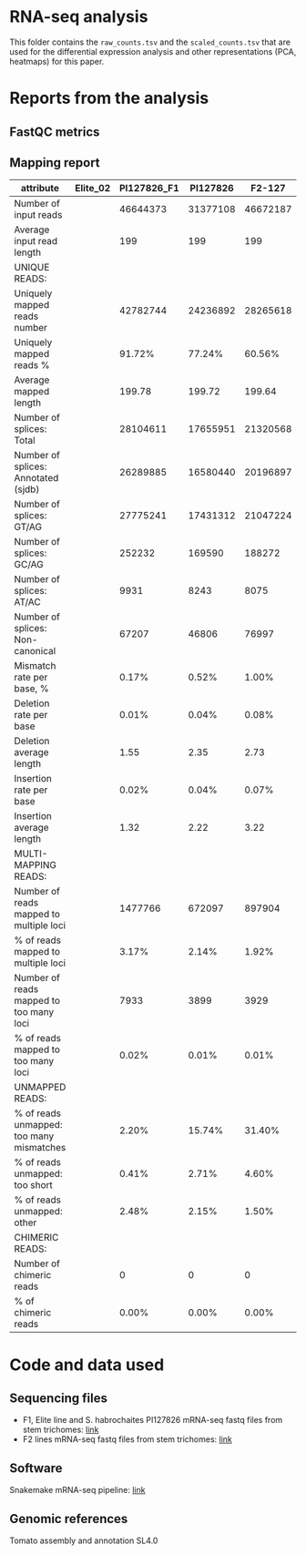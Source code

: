 # RNA-seq analysis

This folder contains the `raw_counts.tsv` and the `scaled_counts.tsv` that are used for the differential expression analysis and other representations (PCA, heatmaps) for this paper. 


# Reports from the analysis

## FastQC metrics

## Mapping report

| attribute                                            | Elite_02 | PI127826_F1 | PI127826 | F2-127   | F2-151   | F2-28    | F2-411   | F2-445   | F2-73    |
|------------------------------------------------------|----------|-------------|----------|----------|----------|----------|----------|----------|----------|
|                           Number of input   reads| | 46644373 | 31377108    | 46672187 | 24479621 | 22153589 | 29009113 | 28113938 | 26666261 | 26845756 |
|                       Average input read   length| | 199      | 199         | 199      | 301      | 301      | 301      | 301      | 301      | 301      |
|                                     UNIQUE   READS:  |          |             |          |          |          |          |          |          |          |
|                    Uniquely mapped reads   number| | 42782744 | 24236892    | 28265618 | 13857720 | 14070513 | 18958552 | 16823157 | 15967434 | 16043053 |
|                         Uniquely mapped reads   %| | 91.72%   | 77.24%      | 60.56%   | 56.61%   | 63.51%   | 65.35%   | 59.84%   | 59.88%   | 59.76%   |
|                           Average mapped   length| | 199.78   | 199.72      | 199.64   | 301.23   | 301.34   | 301.34   | 301.34   | 301.40   | 301.30   |
|                        Number of splices:   Total| | 28104611 | 17655951    | 21320568 | 15319703 | 14830673 | 20535886 | 17892065 | 16715157 | 17542735 |
|             Number of splices: Annotated   (sjdb)| | 26289885 | 16580440    | 20196897 | 14646966 | 14105508 | 19657881 | 17074535 | 16004176 | 16796868 |
|                        Number of splices:   GT/AG| | 27775241 | 17431312    | 21047224 | 15126569 | 14608544 | 20269859 | 17642438 | 16495105 | 17313149 |
|                        Number of splices:   GC/AG| | 252232   | 169590      | 188272   | 153394   | 182744   | 218191   | 203535   | 175063   | 186223   |
|                        Number of splices:   AT/AC| | 9931     | 8243        | 8075     | 5990     | 6917     | 7342     | 6632     | 6517     | 6454     |
|                Number of splices:   Non-canonical| | 67207    | 46806       | 76997    | 33750    | 32468    | 40494    | 39460    | 38472    | 36909    |
|                       Mismatch rate per base,   %| | 0.17%    | 0.52%       | 1.00%    | 0.56%    | 0.43%    | 0.44%    | 0.50%    | 0.50%    | 0.51%    |
|                          Deletion rate per   base| | 0.01%    | 0.04%       | 0.08%    | 0.05%    | 0.03%    | 0.03%    | 0.04%    | 0.04%    | 0.04%    |
|                         Deletion average   length| | 1.55     | 2.35        | 2.73     | 2.59     | 2.36     | 2.53     | 2.50     | 2.42     | 2.69     |
|                         Insertion rate per   base| | 0.02%    | 0.04%       | 0.07%    | 0.04%    | 0.03%    | 0.03%    | 0.04%    | 0.04%    | 0.04%    |
|                        Insertion average   length| | 1.32     | 2.22        | 3.22     | 2.98     | 2.42     | 2.75     | 2.57     | 2.40     | 3.19     |
|                              MULTI-MAPPING   READS:  |          |             |          |          |          |          |          |          |          |
|           Number of reads mapped to multiple loci| | 1477766  | 672097      | 897904   | 388177   | 766710   | 636434   | 772267   | 1185883  | 636531   |
|              % of reads mapped to multiple   loci| | 3.17%    | 2.14%       | 1.92%    | 1.59%    | 3.46%    | 2.19%    | 2.75%    | 4.45%    | 2.37%    |
|           Number of reads mapped to too many loci| | 7933     | 3899        | 3929     | 2501     | 2360     | 10057    | 7225     | 2767     | 10192    |
|              % of reads mapped to too many   loci| | 0.02%    | 0.01%       | 0.01%    | 0.01%    | 0.01%    | 0.03%    | 0.03%    | 0.01%    | 0.04%    |
|                                   UNMAPPED   READS:  |          |             |          |          |          |          |          |          |          |
|          % of reads unmapped: too many mismatches| | 2.20%    | 15.74%      | 31.40%   | 35.66%   | 27.71%   | 28.17%   | 32.09%   | 29.52%   | 32.98%   |
|                  % of reads unmapped: too   short| | 0.41%    | 2.71%       | 4.60%    | 4.42%    | 3.89%    | 3.19%    | 3.61%    | 3.33%    | 3.61%    |
|                      % of reads unmapped:   other| | 2.48%    | 2.15%       | 1.50%    | 1.72%    | 1.41%    | 1.05%    | 1.69%    | 2.82%    | 1.23%    |
|                                   CHIMERIC   READS:  |          |             |          |          |          |          |          |          |          |
|                        Number of chimeric   reads| | 0        | 0           | 0        | 0        | 0        | 0        | 0        | 0        | 0        |
|                             % of chimeric   reads| | 0.00%    | 0.00%       | 0.00%    | 0.00%    | 0.00%    | 0.00%    | 0.00%    | 0.00%    | 0.00%    |


# Code and data used

## Sequencing files
- F1, Elite line and S. habrochaites PI127826 mRNA-seq fastq files from stem trichomes: [link](https://doi.org/10.5281/zenodo.3603229) 
- F2 lines mRNA-seq fastq files from stem trichomes: [link](https://doi.org/10.5281/zenodo.3610278)

## Software 
Snakemake mRNA-seq pipeline: [link](https://zenodo.org/record/4034215)

## Genomic references
Tomato assembly and annotation SL4.0

